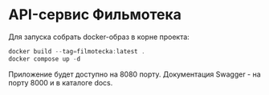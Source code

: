# API-сервис Фильмотека

Для запуска собрать docker-образ в корне проекта:
```go
docker build --tag=filmotecka:latest .
docker compose up -d
```

Приложение будет доступно на 8080 порту. Документация Swagger - на порту 8000 и в каталоге docs.